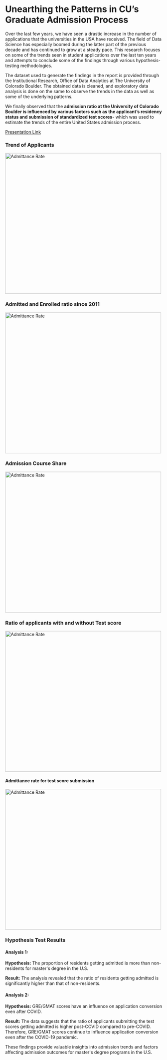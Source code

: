 # Unearthing the Patterns in CU’s Graduate Admission Process

Over the last few years, we have seen a drastic increase in the number of applications that the universities in the USA have received. The field of Data Science has especially boomed during the latter part of the previous decade and has continued to grow at a steady pace. This research focuses on some of the trends seen in student applications over the last ten years and attempts to conclude some of the findings through various hypothesis-testing methodologies. 

The dataset used to generate the findings in the report is provided through the Institutional Research, Office of Data Analytics at The University of Colorado Boulder. The obtained data is cleaned, and exploratory data analysis is done on the same to observe the trends in the data as well as some of the underlying patterns. 

We finally observed that the **admission ratio at the University of Colorado Boulder is influenced by various factors such as the applicant’s residency status and submission of standardized test scores**- which was used to estimate the trends of the entire United States admission process. 

[Presentation Link](https://youtu.be/WQo1--4bqmY?si=bKDAB4UWuEPEtZq0)


### Trend of Applicants

<img src="https://github.com/santhosh1299/us_graduate_admission_decision_patterns/raw/master/charts/admission_trend.png" alt="Admittance Rate" width="500" height="450">

### Admitted and Enrolled ratio since 2011

<img src="https://github.com/santhosh1299/us_graduate_admission_decision_patterns/raw/master/charts/admission_ratio.png" alt="Admittance Rate" width="500" height="450">

### Admission Course Share

<img src="https://github.com/santhosh1299/us_graduate_admission_decision_patterns/raw/master/charts/admission_share.png" alt="Admittance Rate" width="500" height="450">

### Ratio of applicants with and without Test score

<img src="https://github.com/santhosh1299/us_graduate_admission_decision_patterns/raw/master/charts/admission_pie_testscore.png" alt="Admittance Rate" width="500" height="450">

#### Admittance rate for test score submission

<img src="https://github.com/santhosh1299/us_graduate_admission_decision_patterns/raw/master/charts/admission_testscore.png" alt="Admittance Rate" width="500" height="450">

### Hypothesis Test Results

#### Analysis 1: 
**Hypothesis:** The proportion of residents getting admitted is more than non-residents for master's degree in the U.S.

**Result:** The analysis revealed that the ratio of residents getting admitted is significantly higher than that of non-residents.

#### Analysis 2:
**Hypothesis:** GRE/GMAT scores have an influence on application conversion even after COVID.

**Result:** The data suggests that the ratio of applicants submitting the test scores getting admitted is higher post-COVID compared to pre-COVID. Therefore, GRE/GMAT scores continue to influence application conversion even after the COVID-19 pandemic.

These findings provide valuable insights into admission trends and factors affecting admission outcomes for master's degree programs in the U.S.

